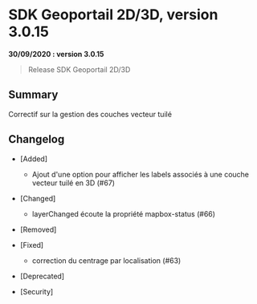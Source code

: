 # SDK Geoportail 2D/3D, version 3.0.15

**30/09/2020 : version 3.0.15**
> Release SDK Geoportail 2D/3D

## Summary

Correctif sur la gestion des couches vecteur tuilé

## Changelog

* [Added]

    - Ajout d'une option pour afficher les labels associés à une couche vecteur tuilé en 3D (#67)

* [Changed]
    
    - layerChanged écoute la propriété mapbox-status (#66)

* [Removed]

* [Fixed]

    - correction du centrage par localisation (#63)

* [Deprecated]

* [Security]
